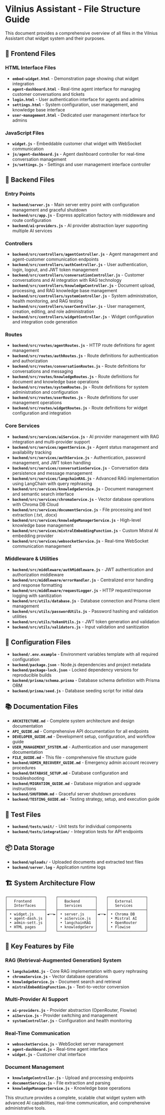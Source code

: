 # Vilnius Assistant - File Structure Guide

This document provides a comprehensive overview of all files in the Vilnius Assistant chat widget system and their purposes.

## 📁 Frontend Files

### HTML Interface Files
- **`embed-widget.html`** - Demonstration page showing chat widget integration
- **`agent-dashboard.html`** - Real-time agent interface for managing customer conversations and tickets
- **`login.html`** - User authentication interface for agents and admins
- **`settings.html`** - System configuration, user management, and knowledge base interface
- **`user-management.html`** - Dedicated user management interface for admins

### JavaScript Files
- **`widget.js`** - Embeddable customer chat widget with WebSocket communication
- **`js/agent-dashboard.js`** - Agent dashboard controller for real-time conversation management
- **`js/settings.js`** - Settings and user management interface controller

## 🚀 Backend Files

### Entry Points
- **`backend/server.js`** - Main server entry point with configuration management and graceful shutdown
- **`backend/src/app.js`** - Express application factory with middleware and route configuration
- **`backend/ai-providers.js`** - AI provider abstraction layer supporting multiple AI services

### Controllers
- **`backend/src/controllers/agentController.js`** - Agent management and agent-customer communication endpoints
- **`backend/src/controllers/authController.js`** - User authentication, login, logout, and JWT token management
- **`backend/src/controllers/conversationController.js`** - Customer conversations and AI integration with RAG technology
- **`backend/src/controllers/knowledgeController.js`** - Document upload, processing, and RAG knowledge base management
- **`backend/src/controllers/systemController.js`** - System administration, health monitoring, and RAG testing
- **`backend/src/controllers/userController.js`** - User management, creation, editing, and role administration
- **`backend/src/controllers/widgetController.js`** - Widget configuration and integration code generation

### Routes
- **`backend/src/routes/agentRoutes.js`** - HTTP route definitions for agent management
- **`backend/src/routes/authRoutes.js`** - Route definitions for authentication and authorization
- **`backend/src/routes/conversationRoutes.js`** - Route definitions for conversations and messaging
- **`backend/src/routes/knowledgeRoutes.js`** - Route definitions for document and knowledge base operations
- **`backend/src/routes/systemRoutes.js`** - Route definitions for system administration and configuration
- **`backend/src/routes/userRoutes.js`** - Route definitions for user management operations
- **`backend/src/routes/widgetRoutes.js`** - Route definitions for widget configuration and integration

### Core Services
- **`backend/src/services/aiService.js`** - AI provider management with RAG integration and multi-provider support
- **`backend/src/services/agentService.js`** - Agent status management and availability tracking
- **`backend/src/services/authService.js`** - Authentication, password management, and JWT token handling
- **`backend/src/services/conversationService.js`** - Conversation data persistence and message management
- **`backend/src/services/langchainRAG.js`** - Advanced RAG implementation using LangChain with query rephrasing
- **`backend/src/services/knowledgeService.js`** - Document management and semantic search interface
- **`backend/src/services/chromaService.js`** - Vector database operations with Chroma DB Cloud
- **`backend/src/services/documentService.js`** - File processing and text extraction (.txt, .docx)
- **`backend/src/services/knowledgeManagerService.js`** - High-level knowledge base management
- **`backend/src/services/mistralEmbeddingFunction.js`** - Custom Mistral AI embedding provider
- **`backend/src/services/websocketService.js`** - Real-time WebSocket communication management

### Middleware & Utilities
- **`backend/src/middleware/authMiddleware.js`** - JWT authentication and authorization middleware
- **`backend/src/middleware/errorHandler.js`** - Centralized error handling and response formatting
- **`backend/src/middleware/requestLogger.js`** - HTTP request/response logging with sanitization
- **`backend/src/utils/database.js`** - Database connection and Prisma client management
- **`backend/src/utils/passwordUtils.js`** - Password hashing and validation utilities
- **`backend/src/utils/tokenUtils.js`** - JWT token generation and validation
- **`backend/src/utils/validators.js`** - Input validation and sanitization

## 🔧 Configuration Files

- **`backend/.env.example`** - Environment variables template with all required configuration
- **`backend/package.json`** - Node.js dependencies and project metadata
- **`backend/package-lock.json`** - Locked dependency versions for reproducible builds
- **`backend/prisma/schema.prisma`** - Database schema definition with Prisma ORM
- **`backend/prisma/seed.js`** - Database seeding script for initial data

## 📚 Documentation Files

- **`ARCHITECTURE.md`** - Complete system architecture and design documentation
- **`API_GUIDE.md`** - Comprehensive API documentation for all endpoints
- **`DEVELOPER_GUIDE.md`** - Development setup, configuration, and workflow guide
- **`USER_MANAGEMENT_SYSTEM.md`** - Authentication and user management documentation
- **`FILE_GUIDE.md`** - This file - comprehensive file structure guide
- **`backend/ADMIN_RECOVERY_GUIDE.md`** - Emergency admin account recovery procedures
- **`backend/DATABASE_SETUP.md`** - Database configuration and troubleshooting
- **`backend/MIGRATION_GUIDE.md`** - Database migration and upgrade instructions
- **`backend/SHUTDOWN.md`** - Graceful server shutdown procedures
- **`backend/TESTING_GUIDE.md`** - Testing strategy, setup, and execution guide

## 🧪 Test Files

- **`backend/tests/unit/`** - Unit tests for individual components
- **`backend/tests/integration/`** - Integration tests for API endpoints

## 📦 Data Storage

- **`backend/uploads/`** - Uploaded documents and extracted text files
- **`backend/server.log`** - Application runtime logs

## 🏗️ System Architecture Flow

```
┌─────────────────┐    ┌─────────────────┐    ┌─────────────────┐
│   Frontend      │    │   Backend       │    │   External      │
│   Interfaces    │    │   Services      │    │   Services      │
├─────────────────┤    ├─────────────────┤    ├─────────────────┤
│ • widget.js     │◄──►│ • server.js     │◄──►│ • Chroma DB     │
│ • agent-dash.js │    │ • aiService.js  │    │ • Mistral AI    │
│ • admin-sett.js │    │ • langchainRAG  │    │ • OpenRouter    │
│ • HTML pages    │    │ • knowledgeServ │    │ • Flowise       │
└─────────────────┘    └─────────────────┘    └─────────────────┘
```

## 🔑 Key Features by File

### RAG (Retrieval-Augmented Generation) System
- **`langchainRAG.js`** - Core RAG implementation with query rephrasing
- **`chromaService.js`** - Vector database operations
- **`knowledgeService.js`** - Document search and retrieval
- **`mistralEmbeddingFunction.js`** - Text-to-vector conversion

### Multi-Provider AI Support
- **`ai-providers.js`** - Provider abstraction (OpenRouter, Flowise)
- **`aiService.js`** - Provider switching and management
- **`systemController.js`** - Configuration and health monitoring

### Real-Time Communication
- **`websocketService.js`** - WebSocket server management
- **`agent-dashboard.js`** - Real-time agent interface
- **`widget.js`** - Customer chat interface

### Document Management
- **`knowledgeController.js`** - Upload and processing endpoints
- **`documentService.js`** - File extraction and parsing
- **`knowledgeManagerService.js`** - Knowledge base operations

This structure provides a complete, scalable chat widget system with advanced AI capabilities, real-time communication, and comprehensive administrative tools.